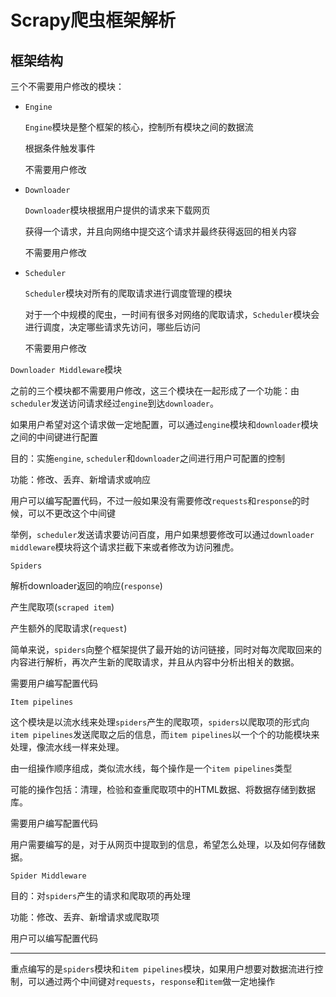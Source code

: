 # Scrapy爬虫框架解析

## 框架结构

三个不需要用户修改的模块：

+ `Engine`

  `Engine`模块是整个框架的核心，控制所有模块之间的数据流

  根据条件触发事件

  不需要用户修改



+ `Downloader`

  `Downloader`模块根据用户提供的请求来下载网页

  获得一个请求，并且向网络中提交这个请求并最终获得返回的相关内容

  不需要用户修改



+ `Scheduler`

  `Scheduler`模块对所有的爬取请求进行调度管理的模块

  对于一个中规模的爬虫，一时间有很多对网络的爬取请求，`Scheduler`模块会进行调度，决定哪些请求先访问，哪些后访问

  不需要用户修改



`Downloader Middleware`模块

之前的三个模块都不需要用户修改，这三个模块在一起形成了一个功能：由`scheduler`发送访问请求经过`engine`到达`downloader`。

如果用户希望对这个请求做一定地配置，可以通过`engine`模块和`downloader`模块之间的中间键进行配置

目的：实施`engine`, `scheduler`和`downloader`之间进行用户可配置的控制

功能：修改、丢弃、新增请求或响应

用户可以编写配置代码，不过一般如果没有需要修改`requests`和`response`的时候，可以不更改这个中间键

举例，`scheduler`发送请求要访问百度，用户如果想要修改可以通过`downloader middleware`模块将这个请求拦截下来或者修改为访问雅虎。



`Spiders`

解析downloader返回的响应(`response`)

产生爬取项(`scraped item`)

产生额外的爬取请求(`request`) 

简单来说，`spiders`向整个框架提供了最开始的访问链接，同时对每次爬取回来的内容进行解析，再次产生新的爬取请求，并且从内容中分析出相关的数据。

需要用户编写配置代码



`Item pipelines`

这个模块是以流水线来处理`spiders`产生的爬取项，`spiders`以爬取项的形式向`item pipelines`发送爬取之后的信息，而`item pipelines`以一个个的功能模块来处理，像流水线一样来处理。

由一组操作顺序组成，类似流水线，每个操作是一个`item pipelines`类型

可能的操作包括：清理，检验和查重爬取项中的HTML数据、将数据存储到数据库。

需要用户编写配置代码

用户需要编写的是，对于从网页中提取到的信息，希望怎么处理，以及如何存储数据。



`Spider Middleware`

目的：对`spiders`产生的请求和爬取项的再处理

功能：修改、丢弃、新增请求或爬取项

用户可以编写配置代码



****

重点编写的是`spiders`模块和`item pipelines`模块，如果用户想要对数据流进行控制，可以通过两个中间键对`requests`，`response`和`item`做一定地操作
